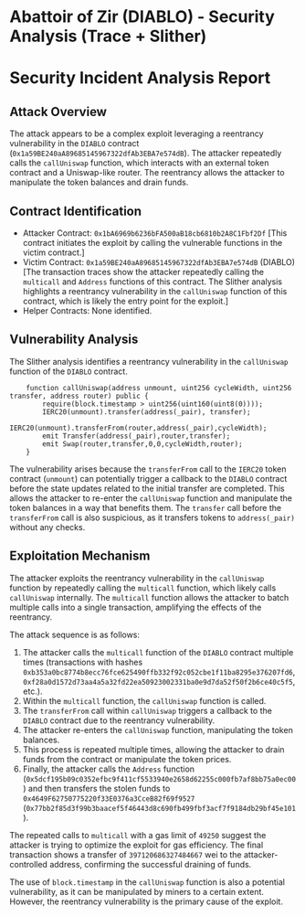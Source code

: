 # Abattoir of Zir (DIABLO) - Security Analysis (Trace + Slither)

# Security Incident Analysis Report

## Attack Overview
The attack appears to be a complex exploit leveraging a reentrancy vulnerability in the `DIABLO` contract (`0x1a59BE240aA89685145967322dfAb3EBA7e574dB`). The attacker repeatedly calls the `callUniswap` function, which interacts with an external token contract and a Uniswap-like router. The reentrancy allows the attacker to manipulate the token balances and drain funds.

## Contract Identification
- Attacker Contract: `0x1bA6969b6236bFA500aB18cb6810b2A8C1Fbf2Df` [This contract initiates the exploit by calling the vulnerable functions in the victim contract.]
- Victim Contract: `0x1a59BE240aA89685145967322dfAb3EBA7e574dB` (DIABLO) [The transaction traces show the attacker repeatedly calling the `multicall` and `Address` functions of this contract. The Slither analysis highlights a reentrancy vulnerability in the `callUniswap` function of this contract, which is likely the entry point for the exploit.]
- Helper Contracts: None identified.

## Vulnerability Analysis
The Slither analysis identifies a reentrancy vulnerability in the `callUniswap` function of the `DIABLO` contract.

```solidity
    function callUniswap(address unmount, uint256 cycleWidth, uint256 transfer, address router) public {
        require(block.timestamp > uint256(uint160(uint8(0))));
        IERC20(unmount).transfer(address(_pair), transfer);
        IERC20(unmount).transferFrom(router,address(_pair),cycleWidth);
        emit Transfer(address(_pair),router,transfer);
        emit Swap(router,transfer,0,0,cycleWidth,router);
    }
```

The vulnerability arises because the `transferFrom` call to the `IERC20` token contract (`unmount`) can potentially trigger a callback to the `DIABLO` contract before the state updates related to the initial transfer are completed. This allows the attacker to re-enter the `callUniswap` function and manipulate the token balances in a way that benefits them. The `transfer` call before the `transferFrom` call is also suspicious, as it transfers tokens to `address(_pair)` without any checks.

## Exploitation Mechanism
The attacker exploits the reentrancy vulnerability in the `callUniswap` function by repeatedly calling the `multicall` function, which likely calls `callUniswap` internally. The `multicall` function allows the attacker to batch multiple calls into a single transaction, amplifying the effects of the reentrancy.

The attack sequence is as follows:

1.  The attacker calls the `multicall` function of the `DIABLO` contract multiple times (transactions with hashes `0xb353a0bc8774b8ecc76fce625490ffb332f92c052cbe1f11ba8295e376207fd6`, `0xf28a0d1572d73aa4a5a32fd22ea50923002331ba0e9d7da52f50f2b6ce40c5f5`, etc.).
2.  Within the `multicall` function, the `callUniswap` function is called.
3.  The `transferFrom` call within `callUniswap` triggers a callback to the `DIABLO` contract due to the reentrancy vulnerability.
4.  The attacker re-enters the `callUniswap` function, manipulating the token balances.
5.  This process is repeated multiple times, allowing the attacker to drain funds from the contract or manipulate the token prices.
6.  Finally, the attacker calls the `Address` function (`0x5dcf195b09c0352efbc9f411cf5533940e2658d62255c000fb7af8bb75a0ec00`) and then transfers the stolen funds to `0x4649F62750775220f33E0376a3CceB82f69f9527` (`0x77bb2f85d3f99b3baacef5f46443d8c690fb499fbf3acf7f9184db29bf45e101`).

The repeated calls to `multicall` with a gas limit of `49250` suggest the attacker is trying to optimize the exploit for gas efficiency. The final transaction shows a transfer of `397120686327484667` wei to the attacker-controlled address, confirming the successful draining of funds.

The use of `block.timestamp` in the `callUniswap` function is also a potential vulnerability, as it can be manipulated by miners to a certain extent. However, the reentrancy vulnerability is the primary cause of the exploit.
